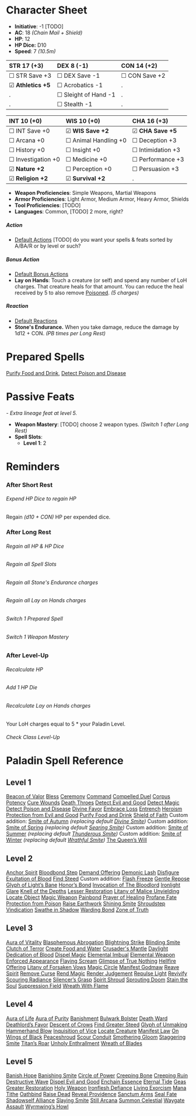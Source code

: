 # Character Sheet

- **Initiative**: -1 [TODO]
- **AC**: 18 *(Chain Mail + Shield)*
- **HP**: 12
- **HP Dice:** D10
- **Speed**: 7 *(10.5m)*

STR 17 (+3) | DEX 8 (-1) | CON 14 (+2) 
 :-- | :-- | :-- 
☐ STR Save +3 | ☐ DEX Save -1 | ☐ CON Save +2 
☑ **Athletics +5** | ☐ Acrobatics -1 | . 
. | ☐ Sleight of Hand -1 | . 
. | ☐ Stealth -1 | . 


INT 10 (+0) | WIS 10 (+0) | CHA 16 (+3)
:-- | :-- | :-- 
☐ INT Save +0 | ☑ **WIS Save +2** | ☑ **CHA Save +5**
☐ Arcana +0 | ☐ Animal Handling +0 | ☐ Deception +3
☐ History +0 | ☐ Insight +0 | ☐ Intimidation +3
☐ Investigation +0 | ☐ Medicine +0 | ☐ Performance +3
☑ **Nature +2** | ☐ Perception +0 | ☐ Persuasion +3
☑ **Religion +2** | ☑ **Survival +2** | .

- **Weapon Proficiencies**: Simple Weapons, Martial Weapons
- **Armor Proficiencies**: Light Armor, Medium Armor, Heavy Armor, Shields
- **Tool Proficiencies**: [TODO]
- **Languages**: Common, [TODO] 2 more, right?

##### Action
- [Default Actions](game_rules.md#turn-based-play#default-actions)
[TODO] do you want your spells & feats sorted by A/BA/R or by level or such? 

##### Bonus Action
- [Default Bonus Actions](game_rules.md#turn-based-play#default-bonus-actions)
- **Lay on Hands**: Touch a creature (or self) and spend any number of LoH charges. That creature heals for that amount. You can reduce the heal received by 5 to also remove [Poisoned](conditions.md#poisoned). *(5 charges)*

##### Reaction
- [Default Reactions](game_rules.md#turn-based-play#default-reactions)
- **Stone's Endurance.** When you take damage, reduce the damage by 1d12 + CON. *(PB times per Long Rest)*

# Prepared Spells
[Purify Food and Drink](spells.md#spells-p#purify-food-and-drink), [Detect Poison and Disease](spells.md#spells-d#detect-poison-and-disease)

# Passive Feats
*- Extra lineage feat at level 5.*
- **Weapon Mastery**: [TODO] choose 2 weapon types. *(Switch 1 after Long Rest)*
- **Spell Slots**: 
  - **Level 1**: 2

# Reminders
### After Short Rest
###### Expend HP Dice to regain HP
Regain *(d10 + CON)* HP per expended dice.
### After Long Rest
###### Regain all HP & HP Dice
###### Regain all Spell Slots
###### Regain all Stone's Endurance charges
###### Regain all Lay on Hands charges
###### Switch 1 Prepared Spell
###### Switch 1 Weapon Mastery
### After Level-Up
###### Recalculate HP
###### Add 1 HP Die
###### Recalculate Lay on Hands charges
Your LoH charges equal to 5 * your Paladin Level. 
###### Check Class Level-Up

# Paladin Spell Reference
## Level 1
[Beacon of Valor](spells.md#spells-b#beacon-of-valor)
[Bless](spells.md#spells-b#bless)
[Ceremony](spells.md#spells-c#ceremony)
[Command](spells.md#spells-c#command)
[Compelled Duel](spells.md#spells-c#compelled-duel)
[Corpus Potency](spells.md#spells-c#corpus-potency)
[Cure Wounds](spells.md#spells-c#cure-wounds)
[Death Throes](spells.md#spells-d#death-throes)
[Detect Evil and Good](spells.md#spells-d#detect-evil-and-good)
[Detect Magic](spells.md#spells-d#detect-magic)
[Detect Poison and Disease](spells.md#spells-d#detect-poison-and-disease)
[Divine Favor](spells.md#spells-d#divine-favor)
[Embrace Loss](spells.md#spells-e#embrace-loss)
[Entrench](spells.md#spells-e#entrench)
[Heroism](spells.md#spells-h#heroism)
[Protection from Evil and Good](spells.md#spells-p#protection-from-evil-and-good)
[Purify Food and Drink](spells.md#spells-p#purify-food-and-drink)
[Shield of Faith](spells.md#spells-s#shield-of-faith)
Custom addition: [Smite of Autumn](spells.md#spells-s#smite-of-autumn) *(replacing default [Divine Smite](spells.md#spells-d#divine-smite))*
Custom addition: [Smite of Spring](spells.md#spells-s#smite-of-spring) *(replacing default [Searing Smite](spells.md#spells-s#searing-smite))*
Custom addition: [Smite of Summer](spells.md#spells-s#smite-of-summer) *(replacing default [Thunderous Smite](spells.md#spells-t#thunderous-smite))*
Custom addition: [Smite of Winter](spells.md#spells-s#smite-of-winter) *(replacing default [Wrathful Smite](spells.md#spells-w#wrathful-smite))*
[The Queen’s Will](spells.md#spells-t#the-queen’s-will)
## Level 2
[Anchor Spirit](spells.md#spells-a#anchor-spirit)
[Bloodbond Step](spells.md#spells-b#bloodbond-step)
[Demand Offering](spells.md#spells-d#demand-offering)
[Demonic Lash](spells.md#spells-d#demonic-lash)
[Disfigure](spells.md#spells-d#disfigure)
[Exultation of Blood](spells.md#spells-e#exultation-of-blood)
[Find Steed](spells.md#spells-f#find-steed)
Custom addition: [Flash Freeze](spells.md#spells-f#flash-freeze)
[Gentle Repose](spells.md#spells-g#gentle-repose)
[Glyph of Light’s Bane](spells.md#spells-g#glyph-of-light’s-bane)
[Honor’s Bond](spells.md#spells-h#honor’s-bond)
[Invocation of The Bloodlord](spells.md#spells-i#invocation-of-the-bloodlord)
[Ironlight Glare](spells.md#spells-i#ironlight-glare)
[Knell of the Depths](spells.md#spells-k#knell-of-the-depths)
[Lesser Restoration](spells.md#spells-l#lesser-restoration)
[Litany of Malice Unyielding](spells.md#spells-l#litany-of-malice-unyielding)
[Locate Object](spells.md#spells-l#locate-object)
[Magic Weapon](spells.md#spells-m#magic-weapon)
[Painbond](spells.md#spells-p#painbond)
[Prayer of Healing](spells.md#spells-p#prayer-of-healing)
[Profane Fate](spells.md#spells-p#profane-fate)
[Protection from Poison](spells.md#spells-p#protection-from-poison)
[Raise Earthwork](spells.md#spells-r#raise-earthwork)
[Shining Smite](spells.md#spells-s#shining-smite)
[Shroudstep Vindication](spells.md#spells-s#shroudstep-vindication)
[Swathe in Shadow](spells.md#spells-s#swathe-in-shadow)
[Warding Bond](spells.md#spells-w#warding-bond)
[Zone of Truth](spells.md#spells-z#zone-of-truth)
## Level 3
[Aura of Vitality](spells.md#spells-a#aura-of-vitality)
[Blasphemous Abrogation](spells.md#spells-b#blasphemous-abrogation)
[Blightning Strike](spells.md#spells-b#blightning-strike)
[Blinding Smite](spells.md#spells-b#blinding-smite)
[Clutch of Terror](spells.md#spells-c#clutch-of-terror)
[Create Food and Water](spells.md#spells-c#create-food-and-water)
[Crusader's Mantle](spells.md#spells-c#crusader's-mantle)
[Daylight](spells.md#spells-d#daylight)
[Dedication of Blood](spells.md#spells-d#dedication-of-blood)
[Dispel Magic](spells.md#spells-d#dispel-magic)
[Elemental Imbual](spells.md#spells-e#elemental-imbual)
[Elemental Weapon](spells.md#spells-e#elemental-weapon)
[Enforced Appearance](spells.md#spells-e#enforced-appearance)
[Flaying Scream](spells.md#spells-f#flaying-scream)
[Glimpse of True Nothing](spells.md#spells-g#glimpse-of-true-nothing)
[Hellfire Offering](spells.md#spells-h#hellfire-offering)
[Litany of Forsaken Vows](spells.md#spells-l#litany-of-forsaken-vows)
[Magic Circle](spells.md#spells-m#magic-circle)
[Manifest Godmaw](spells.md#spells-m#manifest-godmaw)
[Reave Spirit](spells.md#spells-r#reave-spirit)
[Remove Curse](spells.md#spells-r#remove-curse)
[Rend Magic](spells.md#spells-r#rend-magic)
[Render Judgement](spells.md#spells-r#render-judgement)
[Repulse Light](spells.md#spells-r#repulse-light)
[Revivify](spells.md#spells-r#revivify)
[Scouring Radiance](spells.md#spells-s#scouring-radiance)
[Silencer’s Grasp](spells.md#spells-s#silencer’s-grasp)
[Spirit Shroud](spells.md#spells-s#spirit-shroud)
[Sprouting Doom](spells.md#spells-s#sprouting-doom)
[Stain the Soul](spells.md#spells-s#stain-the-soul)
[Suppression Field](spells.md#spells-s#suppression-field)
[Wreath With Flame](spells.md#spells-w#wreath-with-flame)
## Level 4
[Aura of Life](spells.md#spells-a#aura-of-life)
[Aura of Purity](spells.md#spells-a#aura-of-purity)
[Banishment](spells.md#spells-b#banishment)
[Bulwark Bolster](spells.md#spells-b#bulwark-bolster)
[Death Ward](spells.md#spells-d#death-ward)
[Deathlord’s Favor](spells.md#spells-d#deathlord’s-favor)
[Descent of Crows](spells.md#spells-d#descent-of-crows)
[Find Greater Steed](spells.md#spells-f#find-greater-steed)
[Glyph of Unmaking](spells.md#spells-g#glyph-of-unmaking)
[Hammerhand Blow](spells.md#spells-h#hammerhand-blow)
[Inquisition of Vice](spells.md#spells-i#inquisition-of-vice)
[Locate Creature](spells.md#spells-l#locate-creature)
[Manifest Law](spells.md#spells-m#manifest-law)
[On Wings of Black](spells.md#spells-o#on-wings-of-black)
[Peaceshroud](spells.md#spells-p#peaceshroud)
[Scour Conduit](spells.md#spells-s#scour-conduit)
[Smothering Gloom](spells.md#spells-s#smothering-gloom)
[Staggering Smite](spells.md#spells-s#staggering-smite)
[Titan’s Roar](spells.md#spells-t#titan’s-roar)
[Unholy Enthrallment](spells.md#spells-u#unholy-enthrallment)
[Wreath of Blades](spells.md#spells-w#wreath-of-blades)
## Level 5
[Banish Hope](spells.md#spells-b#banish-hope)
[Banishing Smite](spells.md#spells-b#banishing-smite)
[Circle of Power](spells.md#spells-c#circle-of-power)
[Creeping Bone](spells.md#spells-c#creeping-bone)
[Creeping Ruin](spells.md#spells-c#creeping-ruin)
[Destructive Wave](spells.md#spells-d#destructive-wave)
[Dispel Evil and Good](spells.md#spells-d#dispel-evil-and-good)
[Enchain Essence](spells.md#spells-e#enchain-essence)
[Eternal Tide](spells.md#spells-e#eternal-tide)
[Geas](spells.md#spells-g#geas)
[Greater Restoration](spells.md#spells-g#greater-restoration)
[Holy Weapon](spells.md#spells-h#holy-weapon)
[Ironflesh Defiance](spells.md#spells-i#ironflesh-defiance)
[Living Exorcism](spells.md#spells-l#living-exorcism)
[Mana Tithe](spells.md#spells-m#mana-tithe)
[Oathbind](spells.md#spells-o#oathbind)
[Raise Dead](spells.md#spells-r#raise-dead)
[Reveal Providence](spells.md#spells-r#reveal-providence)
[Sanctum Arms](spells.md#spells-s#sanctum-arms)
[Seal Fate](spells.md#spells-s#seal-fate)
[Shadowself Alliance](spells.md#spells-s#shadowself-alliance)
[Slaying Smite](spells.md#spells-s#slaying-smite)
[Still Arcana](spells.md#spells-s#still-arcana)
[Summon Celestial](spells.md#spells-s#summon-celestial)
[Waygate Assault](spells.md#spells-w#waygate-assault)
[Wyrmwing’s Howl](spells.md#spells-w#wyrmwing’s-howl)